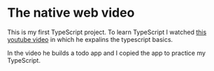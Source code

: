 # The native web video

This is my first TypeScript project. To learn TypeScript I watched [this youtube video](https://www.youtube.com/watch?v=_CaGUZNEobk&list=PL6QrD7_cU23kuUAl8WMgV98Wi9lykoITV&index=2) in which he expalins the typescript basics.

In the video he builds a todo app and I copied the app to practice my TypeScript.

